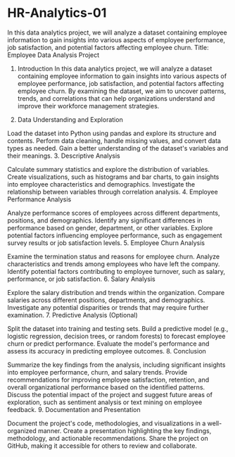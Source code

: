 # HR-Analytics-01
In this data analytics project, we will analyze a dataset containing employee information to gain insights into various aspects of employee performance, job satisfaction, and potential factors affecting employee churn. 
Title: Employee Data Analysis Project

1. Introduction
In this data analytics project, we will analyze a dataset containing employee information to gain insights into various aspects of employee performance, job satisfaction, and potential factors affecting employee churn. By examining the dataset, we aim to uncover patterns, trends, and correlations that can help organizations understand and improve their workforce management strategies.

2. Data Understanding and Exploration

Load the dataset into Python using pandas and explore its structure and contents.
Perform data cleaning, handle missing values, and convert data types as needed.
Gain a better understanding of the dataset's variables and their meanings.
3. Descriptive Analysis

Calculate summary statistics and explore the distribution of variables.
Create visualizations, such as histograms and bar charts, to gain insights into employee characteristics and demographics.
Investigate the relationship between variables through correlation analysis.
4. Employee Performance Analysis

Analyze performance scores of employees across different departments, positions, and demographics.
Identify any significant differences in performance based on gender, department, or other variables.
Explore potential factors influencing employee performance, such as engagement survey results or job satisfaction levels.
5. Employee Churn Analysis

Examine the termination status and reasons for employee churn.
Analyze characteristics and trends among employees who have left the company.
Identify potential factors contributing to employee turnover, such as salary, performance, or job satisfaction.
6. Salary Analysis

Explore the salary distribution and trends within the organization.
Compare salaries across different positions, departments, and demographics.
Investigate any potential disparities or trends that may require further examination.
7. Predictive Analysis (Optional)

Split the dataset into training and testing sets.
Build a predictive model (e.g., logistic regression, decision trees, or random forests) to forecast employee churn or predict performance.
Evaluate the model's performance and assess its accuracy in predicting employee outcomes.
8. Conclusion

Summarize the key findings from the analysis, including significant insights into employee performance, churn, and salary trends.
Provide recommendations for improving employee satisfaction, retention, and overall organizational performance based on the identified patterns.
Discuss the potential impact of the project and suggest future areas of exploration, such as sentiment analysis or text mining on employee feedback.
9. Documentation and Presentation

Document the project's code, methodologies, and visualizations in a well-organized manner.
Create a presentation highlighting the key findings, methodology, and actionable recommendations.
Share the project on GitHub, making it accessible for others to review and collaborate.
